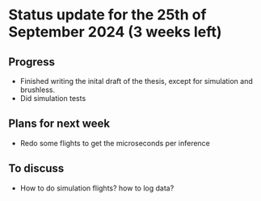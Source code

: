 # Status update for the 25th of September 2024 (3 weeks left)

## Progress
- Finished writing the inital draft of the thesis, except for simulation and brushless.
- Did simulation tests

## Plans for next week
- Redo some flights to get the microseconds per inference

## To discuss
- How to do simulation flights? how to log data?
